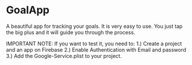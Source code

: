 # GoalApp
A beautiful app for tracking your goals.
It is very easy to use. You just tap the big plus and it will guide you through the process. 

IMPORTANT NOTE: If you want to test it, you need to:
1.) Create a project and an app on Firebase
2.) Enable Authentication with Email and password
3.) Add the Google-Service.plist to your project.

